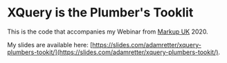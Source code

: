 # XQuery is the Plumber's Tooklit

This is the code that accompanies my Webinar from [Markup UK](https://markupuk.org/) 2020.

My slides are available here: [https://slides.com/adamretter/xquery-plumbers-tookit/](https://slides.com/adamretter/xquery-plumbers-tookit/).



